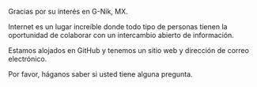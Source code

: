 Gracias por su interés en G-Nik, MX.

Internet es un lugar increíble donde todo tipo de personas tienen la oportunidad de colaborar con un intercambio abierto de información.

Estamos alojados en GitHub y tenemos un sitio web y dirección de correo electrónico.

Por favor, háganos saber si usted tiene alguna pregunta.
